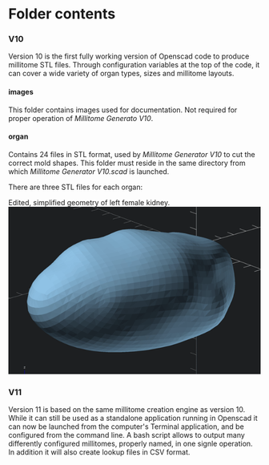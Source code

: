 # Folder contents

<h3>V10</h3>

Version 10 is the first fully working version of Openscad code to produce millitome STL files. Through configuration variables at the top of the code, it can cover a wide variety of organ types, sizes and millitome layouts.

<h4>images</h4>
This folder contains images used for documentation. Not required for proper operation of <em>Millitome Generato V10</em>.

<h4>organ</h4>
Contains 24 files in STL format, used by <em>Millitome Generator V10</em> to cut the correct mold shapes. This folder must reside in the same directory from which <em>Millitome Generator V10.scad </em> is launched. 

There are three STL files for each organ:

Edited, simplified geometry of left female kidney.
![f_0_kidney_l.png!](V10/images/f_0_kidney_l.png "f_0_kidney_l.png")


<h3>V11</h3>

Version 11 is based on the same millitome creation engine as version 10. While it can still be used as a standalone application running in Openscad it can now be launched from the computer's Terminal application, and be configured from the command line. A bash script allows to output many differently configured millitomes, properly named, in one signle operation. In addition it will also create lookup files in CSV format. 
